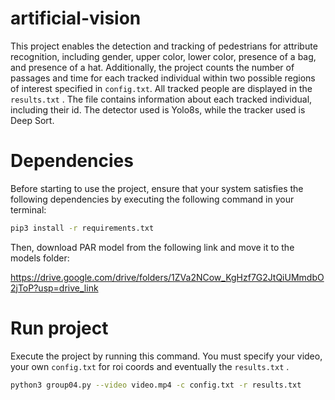 # artificial-vision

This project enables the detection and tracking of pedestrians for attribute recognition, including gender, upper color, lower color, presence of a bag, and presence of a hat. Additionally, the project counts the number of passages and time for each tracked individual within two possible regions of interest specified in `config.txt`. All tracked people are displayed in the `results.txt` . The file contains information about each tracked individual, including their id. The detector used is Yolo8s, while the tracker used is Deep Sort.

# Dependencies

Before starting to use the project, ensure that your system satisfies the following dependencies by executing the following command in your terminal:

```bash
pip3 install -r requirements.txt
```

Then, download PAR model from the following link and move it to the models folder:

https://drive.google.com/drive/folders/1ZVa2NCow_KgHzf7G2JtQiUMmdbO2jToP?usp=drive_link

# Run project

Execute the project by running this command. You must specify your video, your own  `config.txt` for roi coords and eventually the `results.txt` . 

```bash
python3 group04.py --video video.mp4 -c config.txt -r results.txt
```
